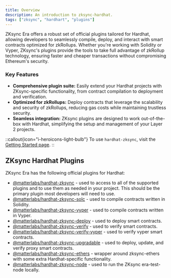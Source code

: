```yaml
---
title: Overview
description: An introduction to zksync-hardhat.
tags: ["zksync", "hardhart", "plugins"]
---
```


ZKsync Era offers a robust set of official plugins tailored for Hardhat, allowing developers to seamlessly compile, deploy, and interact with smart
contracts optimized for zkRollups. Whether you're working with Solidity or Vyper, ZKsync's plugins provide the tools to take full advantage of
zkRollup technology, ensuring faster and cheaper transactions without compromising Ethereum's security.

### Key Features

- **Comprehensive plugin suite:** Easily extend your Hardhat projects with ZKsync-specific functionality, from contract compilation to deployment and verification.
- **Optimized for zkRollups:** Deploy contracts that leverage the scalability and security of zkRollups, reducing gas costs while maintaining
trustless security.
- **Seamless integration:** ZKsync plugins are designed to work out-of-the-box with Hardhat, simplifying the setup and management of your Layer 2 projects.

::callout{icon="i-heroicons-light-bulb"}
To use `hardhat-zksync`, visit the [Getting Started page](/build/tooling/hardhat/guides/getting-started).
::

## ZKsync Hardhat Plugins

ZKsync Era has the following official plugins for Hardhat:

- [@matterlabs/hardhat-zksync](/build/tooling/hardhat/plugins/hardhat-zksync) - used to access to all of the supported plugins and to use them
as needed in your project. This should be the primary plugin most developers will need to use.
- [@matterlabs/hardhat-zksync-solc](/build/tooling/hardhat/plugins/hardhat-zksync-solc) - used to compile contracts written in Solidity.
- [@matterlabs/hardhat-zksync-vyper](/build/tooling/hardhat/plugins/hardhat-zksync-vyper) - used to compile contracts written in Vyper.
- [@matterlabs/hardhat-zksync-deploy](/build/tooling/hardhat/plugins/hardhat-zksync-deploy) - used to deploy smart contracts.
- [@matterlabs/hardhat-zksync-verify](/build/tooling/hardhat/plugins/hardhat-zksync-verify) - used to verify smart contracts.
- [@matterlabs/hardhat-zksync-verify-vyper](/build/tooling/hardhat/plugins/hardhat-zksync-verify-vyper) - used to verify vyper smart contracts.
- [@matterlabs/hardhat-zksync-upgradable](/build/tooling/hardhat/plugins/hardhat-zksync-upgradable) - used to deploy, update, and verify proxy smart contracts.
- [@matterlabs/hardhat-zksync-ethers](/build/tooling/hardhat/plugins/hardhat-zksync-ethers) - wrapper around zksync-ethers with some extra
Hardhat-specific functionality.
- [@matterlabs/hardhat-zksync-node](/build/tooling/hardhat/plugins/hardhat-zksync-node) - used to run the ZKsync era-test-node locally.
